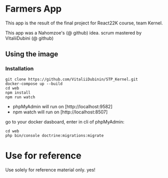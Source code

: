 # Farmers App

This app is the result of the final project for React22K course, team Kernel.

This app was a Nahomzoe's (@ github) idea.
scrum mastered by VitaliiDubini (@ github)

## Using the image

### Installation

```shell
git clone https://github.com/VitaliiDubinin/STP_Kernel.git
docker-compose up --build
cd web
npm install
npm run watch
```

- phpMyAdmin will run on [http://localhost:9582]
- npm watch will run on [http://localhost:8507]

go to your docker dasboard,
enter in cli of phpMyAdmin:

```shell
cd web
php bin/console doctrine:migrations:migrate
```

# Use for reference

Use solely for reference material only. yes!
